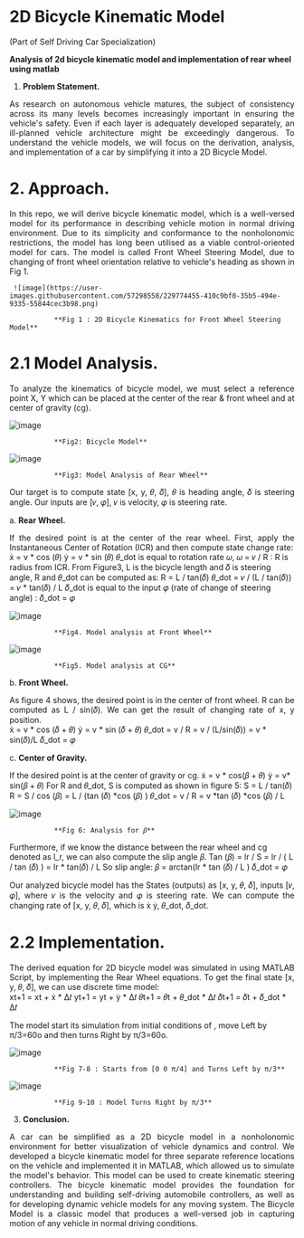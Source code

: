 # **2D Bicycle Kinematic Model**
(Part of Self Driving Car Specialization)

**Analysis of 2d bicycle kinematic model and implementation of rear wheel using matlab**

1.	**Problem Statement.**

<div style="text-align: justify">As research on autonomous vehicle matures, the subject of consistency across its many levels becomes increasingly important in ensuring the vehicle's safety. Even if each layer is adequately developed separately, an ill-planned vehicle architecture might be exceedingly dangerous. To understand the vehicle models, we will focus on the derivation, analysis, and implementation of a car by simplifying it into a 2D Bicycle Model.</div>


# 2.	**Approach.**

<div style="text-align: justify">In this repo, we will derive bicycle kinematic model, which is a well-versed model for its performance in describing vehicle motion in normal driving environment. Due to its simplicity and conformance to the nonholonomic restrictions, the model has long been utilised as a viable control-oriented model for cars. The model is called Front Wheel Steering Model, due to changing of front wheel orientation relative to vehicle's heading as shown in Fig 1.</div>
 
 
     ![image](https://user-images.githubusercontent.com/57298558/229774455-410c9bf0-35b5-494e-9335-55844cec3b98.png)

               **Fig 1 : 2D Bicycle Kinematics for Front Wheel Steering Model**


# 2.1	**Model Analysis.**

<div style="text-align: justify">To analyze the kinematics of bicycle model, we must select a reference point X, Y which can be placed at the center of the rear & front wheel and at center of gravity (cg).</div>

![image](https://user-images.githubusercontent.com/57298558/229775808-633554b6-5ab3-473f-a003-5b9f4f87996e.png)

               **Fig2: Bicycle Model**

![image](https://user-images.githubusercontent.com/57298558/229775767-7d64c058-af5b-4b34-be4e-53c356c2f390.png)

               **Fig3: Model Analysis of Rear Wheel**
     
<div style="text-align: justify">Our target is to compute state [x, y, 𝜃, 𝛿], 𝜃 is heading angle, 𝛿 is steering angle. Our inputs are [𝑣, 𝜑], 𝑣 is velocity, 𝜑 is steering rate.</div>


a.	**Rear Wheel.**
 
<div style="text-align: justify">If the desired point is at the center of the rear wheel. First, apply the Instantaneous Center of Rotation (ICR) and then compute state change rate:</div>
ẋ = v * cos (𝜃)		ẏ = v * sin (𝜃)
𝜃_dot is equal to rotation rate 𝜔,
𝜔 = 𝑣 / R		:	R is radius from ICR.
From Figure3, L is the bicycle length and 𝛿 is steering angle, R and 𝜃_dot can be computed as:
R = L / tan(𝛿)			𝜃_dot = 𝑣 / (L / tan(𝛿)) = 𝑣 * tan(𝛿) / L
𝛿_dot is equal to the input 𝜑 (rate of change of steering angle)  :  𝛿_dot = 𝜑
    	 
![image](https://user-images.githubusercontent.com/57298558/229775874-48eb7d3a-8e10-4f72-9f20-a082ac783176.png)

               **Fig4. Model analysis at Front Wheel**
     
![image](https://user-images.githubusercontent.com/57298558/229775918-08cf0465-65b9-430d-a25b-af7f16897bc7.png)

               **Fig5. Model analysis at CG**
    
    
b.	**Front Wheel.**

<div style="text-align: justify">As figure 4 shows, the desired point is in the center of front wheel. R can be computed as L / sin(𝛿). We can get the result of changing rate of x, y position.</div>
ẋ = v * cos (𝛿 + 𝜃)				ẏ = v * sin (𝛿 + 𝜃)
𝜃_dot = v / R = v / (L/sin(𝛿)) = v * sin(𝛿)/L		𝛿_dot = 𝜑


c.	**Center of Gravity.**
 
If the desired point is at the center of gravity or cg.
ẋ = v * cos(𝛽 + 𝜃)				ẏ = v* sin(𝛽 + 𝜃)
For R and 𝜃_dot, S is computed as shown in figure 5:
S = L / tan(𝛿)
R = S / cos (𝛽) = L / (tan (𝛿) *cos (𝛽) )
𝜃_dot = v / R = v *tan (𝛿) *cos (𝛽) / L
 
 ![image](https://user-images.githubusercontent.com/57298558/229775198-c21d4806-0322-48c8-a1ee-c4e6888b882a.png)

               **Fig 6: Analysis for 𝛽**

Furthermore, if we know the distance between the rear wheel and cg denoted as l_r, we can also compute the slip angle 𝛽.
Tan (𝛽) = lr / S = lr / ( L / tan (𝛿) ) = lr * tan(𝛿) / L
So slip angle:		 𝛽 = arctan(lr * tan (𝛿) / L )
𝛿_dot = 𝜑
<div style="text-align: justify">Our analyzed bicycle model has the States (outputs) as [x, y, 𝜃, 𝛿], inputs [𝑣, 𝜑], where 𝑣 is the velocity and 𝜑 is steering rate. We can compute the changing rate of [x, y, 𝜃, 𝛿], which is ẋ ẏ, 𝜃_dot, 𝛿_dot. </div>


# 2.2	**Implementation.**
 
<div style="text-align: justify">The derived equation for 2D bicycle model was simulated in using MATLAB Script, by implementing the Rear Wheel equations. To get the final state [x, y, 𝜃, 𝛿], we can use discrete time model:</div>
xt+1 = xt + ẋ * ∆𝑡		yt+1 = yt + ẏ * ∆𝑡
𝜃t+1 = 𝜃t + 𝜃_dot * ∆𝑡		𝛿t+1 = 𝛿t + 𝛿_dot * ∆𝑡

The model start its simulation from initial conditions of		          , move Left by π/3=60o and then turns Right by π/3=60o.

![image](https://user-images.githubusercontent.com/57298558/229776092-f4a5326b-408d-472f-b2a2-138096946bd2.png)

               **Fig 7-8 : Starts from [0 0 π/4] and Turns Left by π/3**
   
![image](https://user-images.githubusercontent.com/57298558/229776181-132f1820-b1ff-414a-be55-1193274447e6.png)

               **Fig 9-10 : Model Turns Right by π/3**


3.	**Conclusion.**
 
<div style="text-align: justify">A car can be simplified as a 2D bicycle model in a nonholonomic environment for better visualization of vehicle dynamics and control. We developed a bicycle kinematic model for three separate reference locations on the vehicle and implemented it in MATLAB, which allowed us to simulate the model's behavior. This model can be used to create kinematic steering controllers. The bicycle kinematic model provides the foundation for understanding and building self-driving automobile controllers, as well as for developing dynamic vehicle models for any moving system. The Bicycle Model is a classic model that produces a well-versed job in capturing motion of any vehicle in normal driving conditions.</div>
